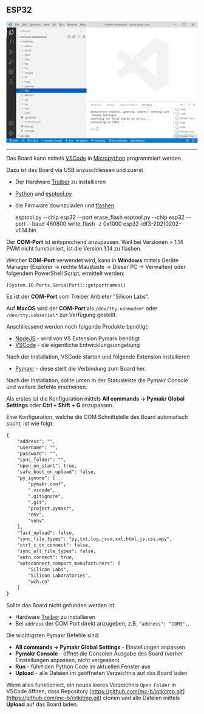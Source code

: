 ESP32
-----

![](../images/vscode-pymakr.png)

- - -

Das Board kann mittels [VSCode](https://code.visualstudio.com/) in [Micropython](https://micropython.org/) programmiert werden.

Dazu ist das Board via USB anzuschliessen und zuerst 
* Der Hardware [Treiber](https://docs.espressif.com/projects/esp-idf/en/latest/esp32/get-started/establish-serial-connection.html) zu installieren
* [Python](https://www.python.org/) und [esptool.py](https://docs.espressif.com/projects/esptool/en/latest/esp32/index.html)
* die Firmware downzuladen und [flashen](https://micropython.org/download/esp32/)

    esptool.py --chip esp32 --port <COM-Port> erase_flash
    esptool.py --chip esp32 --port <COM-Port> --baud 460800 write_flash -z 0x1000 esp32-idf3-20210202-v1.14.bin

Der **COM-Port** ist entsprechend anzupassen. Weil bei Versionen > 1.14 PWM nicht funktioniert, ist die Version 1.14 zu flashen.

Welcher **COM-Port** verwendet wird, kann in **Windows** mittels Geräte Manager (Explorer -> rechte Maustaste -> Dieser PC -> Verwalten) oder folgendem PowerShell Script, ermittelt werden:
    
    [System.IO.Ports.SerialPort]::getportnames()
    
Es ist der **COM-Port** vom Treiber Anbieter "Silicon Labs". 

Auf **MacOS** wird der **COM-Port** als `/dev/tty.usbmodem*` oder `/dev/tty.usbserial*` zur Verfügung gestellt.

Anschliessend werden noch folgende Produkte benötigt:
* [NodeJS](https://nodejs.org/) - wird von VS Extension Pymark benötigt
* [VSCode](https://code.visualstudio.com/) - die eigentliche Entwicklungsumgebung

Nach der Installation, VSCode starten und folgende Extension installieren
* [Pymakr](https://pycom.io/products/supported-networks/pymakr/) - diese stellt die Verbindung zum Board her.

Nach der Installation, sollte unten in der Statusleiste die Pymakr Console und weitere Befehle erscheinen.

Als erstes ist die Konfiguration mittels **All commands -> Pymakr Global Settings** oder **Ctrl + Shift + G** anzupassen.

Eine Konfiguration, welche die COM Schnittstelle des Board automatisch sucht, ist wie folgt:

    {
        "address": "",
        "username": "",
        "password": "",
        "sync_folder": "",
        "open_on_start": true,
        "safe_boot_on_upload": false,
        "py_ignore": [
            "pymakr.conf",
            ".vscode",
            ".gitignore",
            ".git",
            "project.pymakr",
            "env",
            "venv"
        ],
        "fast_upload": false,
        "sync_file_types": "py,txt,log,json,xml,html,js,css,mpy",
        "ctrl_c_on_connect": false,
        "sync_all_file_types": false,
        "auto_connect": true,
        "autoconnect_comport_manufacturers": [
            "Silicon Labs",
            "Silicon Laboratories",
            "wch.cn"
        ]
    }

Sollte das Board nicht gefunden werden ist:
* Hardware [Treiber](https://docs.espressif.com/projects/esp-idf/en/latest/esp32/get-started/establish-serial-connection.html) zu installieren
* Bei `address` der COM Port direkt anzugeben, z.B. `"address": "COM3",`.

Die wichtigsten Pymakr Befehle sind:
* **All commands -> Pymakr Global Settings** - Einstellungen anpassen
* **Pymakr Console** - öffnet die Consolen Ausgabe des Board (vorher Einstellungen anpassen, nicht vergessen)
* **Run** - führt den Python Code im aktuellen Fenster aus
* **Upload** - alle Dateien im geöffneten Verzeichnis auf das Board laden

Wenn alles funktioniert, ein neues leeres Verzeichnis `Open Folder` in VSCode öffnen, dass Repository [https://github.com/mc-b/iotkitmp.git](https://github.com/mc-b/iotkitmp.git) clonen und alle Dateien mittels **Upload** auf das Board laden.

